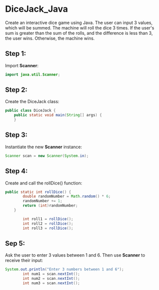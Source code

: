 # DiceJack_Java
Create an interactive dice game using Java. The user can input 3 values, which will be summed. The machine will roll the dice 3 times. If the user's sum is greater than the sum of the rolls, and the difference is less than 3, the user wins. Otherwise, the machine wins.

## Step 1: 

Import **Scanner**:

```java
import java.util.Scanner;
```

## Step 2:

Create the DiceJack class:

```java
public class DiceJack {
    public static void main(String[] args) {
    }
```

## Step 3:

Instantiate the new **Scanner** instance:

```java
Scanner scan = new Scanner(System.in);
```

## Step 4:

Create and call the rollDice() function:

```java
public static int rollDice() {
        double randomNumber = Math.random() * 6;
        randomNumber += 1;
        return (int)randomNumber;
    }

        int roll1 = rollDice();
        int roll2 = rollDice();
        int roll3 = rollDice();
```

## Sep 5: 

Ask the user to enter 3 values between 1 and 6. Then use **Scanner** to receive their input:

```java
System.out.println("Enter 3 numbers between 1 and 6");
        int num1 = scan.nextInt();
        int num2 = scan.nextInt();
        int num3 = scan.nextInt();
```